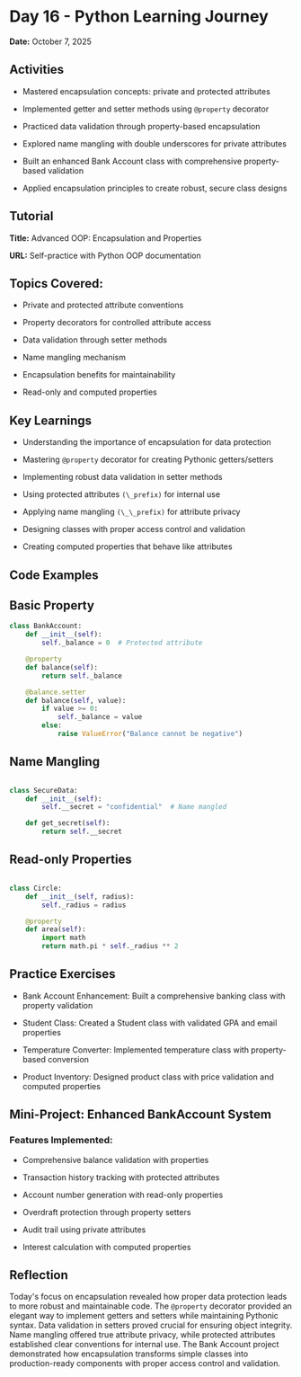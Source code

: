 # Day 16 - Python Learning Journey

**Date:** October 7, 2025

## Activities

- Mastered encapsulation concepts: private and protected attributes

- Implemented getter and setter methods using `@property` decorator

- Practiced data validation through property-based encapsulation

- Explored name mangling with double underscores for private attributes

- Built an enhanced Bank Account class with comprehensive property-based validation

- Applied encapsulation principles to create robust, secure class designs

## Tutorial

**Title:** Advanced OOP: Encapsulation and Properties

**URL:** Self-practice with Python OOP documentation

## Topics Covered:

- Private and protected attribute conventions

- Property decorators for controlled attribute access

- Data validation through setter methods

- Name mangling mechanism

- Encapsulation benefits for maintainability

- Read-only and computed properties

## Key Learnings

- Understanding the importance of encapsulation for data protection

- Mastering `@property` decorator for creating Pythonic getters/setters

- Implementing robust data validation in setter methods

- Using protected attributes `(\_prefix)` for internal use

- Applying name mangling `(\_\_prefix)` for attribute privacy

- Designing classes with proper access control and validation

- Creating computed properties that behave like attributes

## Code Examples

## Basic Property

```python
class BankAccount:
    def __init__(self):
        self._balance = 0  # Protected attribute

    @property
    def balance(self):
        return self._balance

    @balance.setter
    def balance(self, value):
        if value >= 0:
            self._balance = value
        else:
            raise ValueError("Balance cannot be negative")
```

## Name Mangling

```python

class SecureData:
    def __init__(self):
        self.__secret = "confidential"  # Name mangled

    def get_secret(self):
        return self.__secret
```

## Read-only Properties

```python

class Circle:
    def __init__(self, radius):
        self._radius = radius

    @property
    def area(self):
        import math
        return math.pi * self._radius ** 2
```

## Practice Exercises

- Bank Account Enhancement: Built a comprehensive banking class with property validation

- Student Class: Created a Student class with validated GPA and email properties

- Temperature Converter: Implemented temperature class with property-based conversion

- Product Inventory: Designed product class with price validation and computed properties

## Mini-Project: Enhanced BankAccount System

### Features Implemented:

- Comprehensive balance validation with properties

- Transaction history tracking with protected attributes

- Account number generation with read-only properties

- Overdraft protection through property setters

- Audit trail using private attributes

- Interest calculation with computed properties

## Reflection

Today's focus on encapsulation revealed how proper data protection leads to more robust and maintainable code. The `@property` decorator provided an elegant way to implement getters and setters while maintaining Pythonic syntax. Data validation in setters proved crucial for ensuring object integrity. Name mangling offered true attribute privacy, while protected attributes established clear conventions for internal use. The Bank Account project demonstrated how encapsulation transforms simple classes into production-ready components with proper access control and validation.
